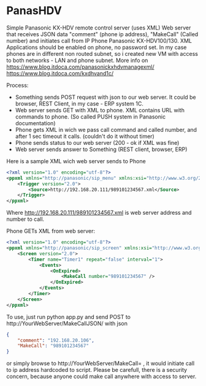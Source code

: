 # PanasHDV
Simple Panasonic KX-HDV remote control server (uses XML)
Web server that receives JSON data "comment" (phone ip address), "MakeCall" (Called number) and initiates call from IP Phone Panasonic KX-HDV100/130.
XML Applications should be enabled on phone, no password set. In my case phones are in different non routed subnet, so i created new VM with access to both networks - LAN and phone subnet. 
More info on 
https://www.blog.itdoca.com/panasonickxhdvmanagexml/
https://www.blog.itdoca.com/kxdhvand1c/

Process:
- Something sends POST request with json to our web server. It could be browser, REST Client, in my case - ERP system 1C.
- Web server sends GET with XML to phone. XML contains URL with commands to phone. (So called PUSH system in Panasonic documentation)
- Phone gets XML in wich we pass call command and called number, and after 1 sec timeout it calls. (couldn't do it without timer)
- Phone sends status to our web server (200 - ok if XML was fine)
- Web server sends answer to Something (REST client, browser, ERP)

Here is a sample XML wich web server sends to Phone

```xml
<?xml version="1.0" encoding="utf-8"?>
<ppxml xmlns="http://panasonic/sip_menu" xmlns:xsi="http://www.w3.org/2001/XMLSchema-instance"  xsi:schemaLocation="http://panasonic/sip_menu sip_menu.xsd">
	<Trigger version="2.0">
		<Source>http://192.168.20.111/989101234567.xml</Source> 
	</Trigger> 
</ppxml>
```
Where http://192.168.20.111/989101234567.xml is web server address and number to call.

Phone GETs XML from web server:
```xml
<?xml version="1.0" encoding="utf-8"?> 
<ppxml xmlns="http://panasonic/sip_screen" xmlns:xsi="http://www.w3.org/2001/XMLSchema-instance" xsi:schemaLocation="http://panasonic/sip_screen sip_screen.xsd"> 
	<Screen version="2.0">
		<Timer name="Timer1" repeat="false" interval="1">
			<Events>
				<OnExpired>
					<MakeCall number="989101234567" />
				</OnExpired>
			</Events>
		</Timer>
	</Screen>
</ppxml>
```
To use, just run python app.py and send POST to http://YourWebServer/MakeCallJSON/ with json
```json
{
	"comment": "192.168.20.106",
	"MakeCall": "989101234567"
}
```
or simply browse to http://YourWebServer/MakeCall=<number> , it would initiate call to ip address hardcoded to script.
Please be carefull, there is a security concern, because anyone could make call anywhere with access to server.
